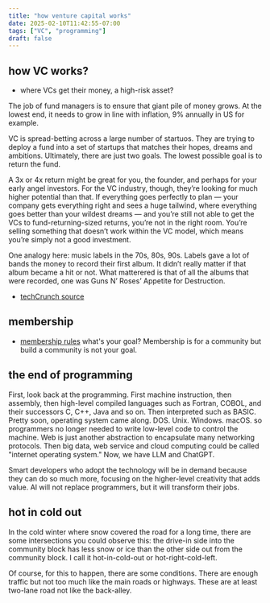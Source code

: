 ```yaml
---
title: "how venture capital works"
date: 2025-02-10T11:42:55-07:00
tags: ["VC", "programming"]
draft: false
---
```


## how VC works?

* where VCs get their money, a high-risk asset?

The job of fund managers is to ensure that giant pile of money grows. At the lowest end, it needs to grow in line with inflation, 9% annually in US for example.

VC is spread-betting across a large number of startuos. They are trying to deploy a fund into a set of startups that matches their hopes, dreams and ambitions. Ultimately, there are just two goals. The lowest possible goal is to return the fund. 

A 3x or 4x return might be great for you, the founder, and perhaps for your early angel investors. For the VC industry, though, they’re looking for much higher potential than that. If everything goes perfectly to plan — your company gets everything right and sees a huge tailwind, where everything goes better than your wildest dreams — and you’re still not able to get the VCs to fund-returning-sized returns, you’re not in the right room. You’re selling something that doesn’t work within the VC model, which means you’re simply not a good investment.

One analogy here: music labels in the 70s, 80s, 90s. Labels gave a lot of bands the money to record their first album. It didn’t really matter if that album became a hit or not. What matterered is that of all the albums that were recorded, one was Guns N’ Roses’ Appetite for Destruction.

* [techCrunch source](https://techcrunch.com/2022/08/17/how-venture-capital-works/)

## membership

* [membership rules](https://craigmod.com/essays/membership_rules/) what's your goal? Membership is for a community but build a community is not your goal.

## the end of programming

First, look back at the programming. First machine instruction, then assembly, then high-level compiled languages such as Fortran, COBOL, and their successors C, C++, Java and so on. Then interpreted such as BASIC. Pretty soon, operating system came along. DOS. Unix. Windows. macOS. so programmers no longer needed to write low-level code to control the machine. Web is just another abstraction to encapsulate many networking protocols. Then big data, web service and cloud computing could be called "internet operating system." Now, we have LLM and ChatGPT. 

Smart developers who adopt the technology will be in demand because they can do so much more, focusing on the higher-level creativity that adds value. AI will not replace programmers, but it will transform their jobs.

## hot in cold out

In the cold winter where snow covered the road for a long time, there are some intersections you could observe this: the drive-in side into the community block has less snow or ice than the other side out from the community block. I call it hot-in-cold-out or hot-right-cold-left.

Of course, for this to happen, there are some conditions. There are enough traffic but not too much like the main roads or highways. These are at least two-lane road not like the back-alley. 

